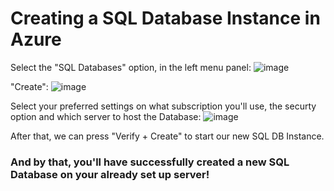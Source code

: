 # Creating a SQL Database Instance in Azure

Select the "SQL Databases" option, in the left menu panel:
![image](https://github.com/user-attachments/assets/340d0d57-f8b3-402b-b90f-b1da6e6f72da)

"Create":
![image](https://github.com/user-attachments/assets/af823215-439e-4d4c-b0fa-539a51c930b8)

Select your preferred settings on what subscription you'll use, the securty option and which server to host the Database:
![image](https://github.com/user-attachments/assets/6de2e41f-6218-4843-842a-f23a7a02a03a)

After that, we can press "Verify + Create" to start our new SQL DB Instance.

### And by that, you'll have successfully created a new SQL Database on your already set up server!
